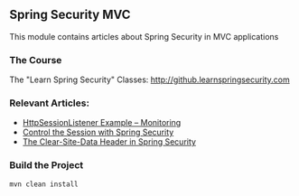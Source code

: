 ## Spring Security MVC

This module contains articles about Spring Security in MVC applications

### The Course

The "Learn Spring Security" Classes: http://github.learnspringsecurity.com

### Relevant Articles: 

- [HttpSessionListener Example – Monitoring](https://www.baeldung.com/httpsessionlistener_with_metrics)
- [Control the Session with Spring Security](https://www.baeldung.com/spring-security-session)
- [The Clear-Site-Data Header in Spring Security](https://www.baeldung.com/spring-security-clear-site-data-header)


### Build the Project

```
mvn clean install
```
